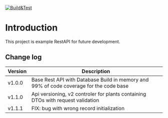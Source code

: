 [![Build&Test](https://github.com/Maciekskc/GardeningApi/actions/workflows/build-and-test-check.yml/badge.svg?branch=main)](https://github.com/Maciekskc/GardeningApi/actions/workflows/build-and-test-check.yml)
 # Introduction

This project is example RestAPI for future development.

## Change log

| Version | Description |
| ------- | ------------|
| v1.0.0  | Base Rest API with Database Build in memory and 99% of code coverage for the code base |
| v1.1.0  | Api versioning, v2 controler for plants containing DTOs with request validation |
| v1.1.1  | FIX: bug with wrong record initialization |
